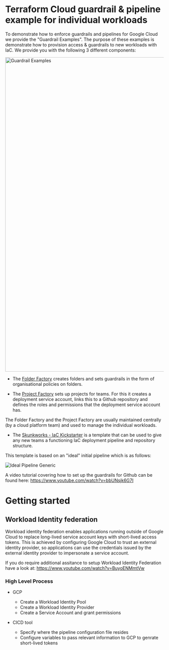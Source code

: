 # Terraform Cloud guardrail & pipeline example for individual workloads

To demonstrate how to enforce guardrails and pipelines for Google Cloud we provide the "Guardrail Examples". The purpose of these examples is demonstrate how to provision access & guardrails to new workloads with IaC. We provide you with the following 3 different components:

<img width="996" alt="Guardrail Examples" src="https://user-images.githubusercontent.com/94000358/224197342-95270909-49b2-43b4-acb3-fe01a5fe579b.png">

-   The [Folder Factory](folder-factory) creates folders and sets guardrails in the form of organisational policies on folders.

-   The [Project Factory](project-factory) sets up projects for teams. For this it creates a deployment service account, links this to a Github repository and defines the roles and permissions that the deployment service account has. 

The Folder Factory and the Project Factory are usually maintained centrally (by a cloud platform team) and used to manage the individual workloads. 

-   The [Skunkworks - IaC Kickstarter](skunkworks) is a template that can be used to give any new teams a functioning IaC deployment pipeline and repository structure.

This template is based on an "ideal" initial pipeline which is as follows:

![Ideal Pipeline Generic](https://user-images.githubusercontent.com/94000358/224196745-4ce7e761-82d4-4eba-b0b2-2912ca73eccb.png)

A video tutorial covering how to set up the guardrails for Github can be found here: https://www.youtube.com/watch?v=bbUNsjk6G7I

# Getting started

## Workload Identity federation 
Workload identity federation enables applications running outside of Google Cloud to replace long-lived service account keys with short-lived access tokens. 
This is achieved by configuring Google Cloud to trust an external identity provider, so applications can use the credentials issued by the external identity provider to impersonate a service account.

If you do require additional assitance to setup Workload Identity Federation have a look at: https://www.youtube.com/watch?v=BuyoENMmtVw

### High Level Process
* GCP
  - Create a Workload Identity Pool
  - Create a Workload Identity Provider
  - Create a Service Account and grant permissions
 
* CICD tool
  - Specify where the pipeline configuration file resides
  - Configure variables to pass relevant information to GCP to genrate short-lived tokens